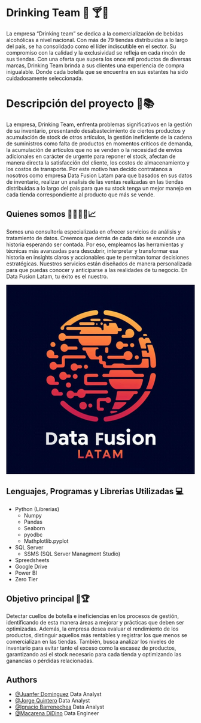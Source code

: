 # Drinking Team :champagne: :cocktail::wine_glass:
La empresa “Drinking team” se dedica a la comercialización de bebidas alcohólicas a nivel nacional. Con más de 79 tiendas distribuidas a lo largo del país, se ha consolidado como el líder indiscutible en el sector. Su compromiso con la calidad y la exclusividad se refleja en cada rincón de sus tiendas. Con una oferta que supera los once mil productos de diversas marcas, Drinking Team brinda a sus clientes una experiencia de compra inigualable. Donde cada botella que se encuentra en sus estantes ha sido cuidadosamente seleccionada.


# Descripción del proyecto :bookmark_tabs::books:
La empresa, Drinking Team, enfrenta problemas significativos en la gestión de su inventario, presentando desabastecimiento de ciertos productos y acumulación de stock de otros artículos, la gestión ineficiente de la cadena de suministros como falta de productos en momentos críticos de demanda, la acumulación de artículos que no se venden o la necesidad de envíos adicionales en carácter de urgente para reponer el stock, afectan de manera directa la satisfacción del cliente, los costos de almacenamiento y los costos de transporte. 
Por este motivo han decido contratanos a nosotros como empresa Data Fusion Latam para que basados en sus datos de inventario, realizar un analisis de las ventas realizadas en las tiendas distribuidas a lo largo del pais para que su stock tenga un mejor manejo en cada tienda correspondiente al producto que más se vende. 




## Quienes somos :technologist::woman_technologist::chart_with_upwards_trend:
Somos una consultoría especializada en ofrecer servicios de análisis y tratamiento de datos. 
Creemos que detrás de cada dato se esconde una historia esperando ser contada. Por eso, empleamos las herramientas y técnicas más avanzadas para descubrir, interpretar y transformar esa historia en insights claros y accionables que te permitan tomar decisiones estratégicas. 
Nuestros servicios están diseñados de manera personalizada para que puedas conocer y anticiparse a las realidades de tu negocio. 
En Data Fusion Latam, tu éxito es el nuestro. 


![Logo](https://github.com/jorgelqc/DrikingTeam/blob/main/Fondo%20y%20Logo%20Analistas/Logo%20Analistas.jpeg?raw=true)


## Lenguajes, Programas y Librerias Utilizadas :computer:
- Python (Librerias)
    - Numpy
    - Pandas
    - Seaborn
    - pyodbc
    - Mathplotlib.pyplot
- SQL Server
    - SSMS (SQL Server Managment Studio)
- Spreedsheets
- Google Drive
- Power BI
- Zero Tier


## Objetivo principal :dart::trophy:
Detectar cuellos de botella e ineficiencias en los procesos de gestión, identificando de esta manera áreas a mejorar y prácticas que deben ser optimizadas.
Además, la empresa desea evaluar el rendimiento de los productos, distinguir aquellos más rentables y registrar los que menos se comercializan en las tiendas. 
También, busca analizar los niveles de inventario para evitar tanto el exceso como la escasez de productos, garantizando así el stock necesario para cada tienda y optimizando las ganancias o pérdidas relacionadas. 




## Authors

- [@Juanfer Dominguez](https://github.com/Somnus-py) Data Analyst
- [@Jorge Quintero](https://github.com/jorgelqc) Data Analyst
- [@Ignacio Barrenechea](https://github.com/IgnaBarrenechea) Data Analyst
- [@Macarena DiDino](https://github.com/MacaDiDino) Data Engineer


